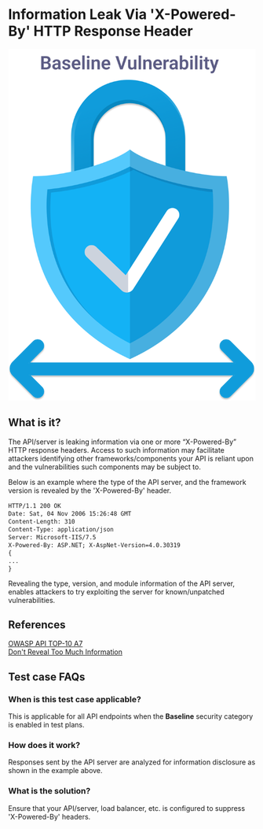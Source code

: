 
# Information Leak Via 'X-Powered-By' HTTP Response Header
![X-Powered-By Info Leak](../assets/baseline/baseline-vuln.svg)

## What is it?
The API/server is leaking information via one or more “X-Powered-By” HTTP response headers. Access to such information may facilitate attackers identifying other frameworks/components your API is reliant upon and the vulnerabilities such components may be subject to.

Below is an example where the type of the API server, and the framework version is revealed by the 'X-Powered-By' header.

```
HTTP/1.1 200 OK
Date: Sat, 04 Nov 2006 15:26:48 GMT
Content-Length: 310
Content-Type: application/json
Server: Microsoft-IIS/7.5
X-Powered-By: ASP.NET; X-AspNet-Version=4.0.30319
{
...
}
```

Revealing the type, version, and module information of the API server, enables attackers to try exploiting the server for known/unpatched vulnerabilities.

## References
[OWASP API TOP-10 A7](https://owasp.org/www-project-api-security/)  
[Don't Reveal Too Much Information](https://www.troyhunt.com/shhh-dont-let-your-response-headers/)

## Test case FAQs
### When is this test case applicable?
This is applicable for all API endpoints when the **Baseline** security category is enabled in test plans.

### How does it work?
Responses sent by the API server are analyzed for information disclosure as shown in the example above.

### What is the solution?
Ensure that your API/server, load balancer, etc. is configured to suppress 'X-Powered-By' headers.


